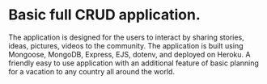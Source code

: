# Basic full CRUD application.
The application is designed for the users to interact by sharing stories, ideas, pictures, videos to the community.
The application is built using Mongoose, MongoDB, Express, EJS, dotenv, and deployed on Heroku.
A friendly easy to use application with an additional feature of basic planning for a vacation to any country all around the world.
